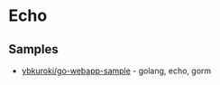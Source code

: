 # Echo

## Samples
- [ybkuroki/go-webapp-sample](https://github.com/ybkuroki/go-webapp-sample) - golang, echo, gorm